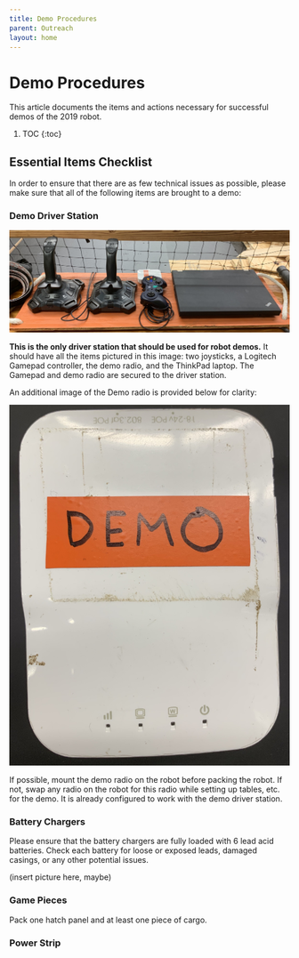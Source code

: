 ```yaml
---
title: Demo Procedures
parent: Outreach
layout: home
---
```


# Demo Procedures

This article documents the items and actions necessary for successful demos of the 2019 robot.

 1. TOC
{:toc}

## Essential Items Checklist

In order to ensure that there are as few technical issues as possible, please make sure that all of the following items are brought to a demo:

### Demo Driver Station

![](../res/demoDriverStation.jpeg)

**This is the only driver station that should be used for robot demos.** It should have all the items pictured in this image: two joysticks, a Logitech Gamepad controller, the demo radio, and the ThinkPad laptop. The Gamepad and demo radio are secured to the driver station.

An additional image of the Demo radio is provided below for clarity:

![](../res/demoRadio.jpeg)

If possible, mount the demo radio on the robot before packing the robot. If not, swap any radio on the robot for this radio while setting up tables, etc. for the demo. It is already configured to work with the demo driver station.

### Battery Chargers

Please ensure that the battery chargers are fully loaded with 6 lead acid batteries. Check each battery for loose or exposed leads, damaged casings, or any other potential issues.

(insert picture here, maybe)

### Game Pieces

Pack one hatch panel and at least one piece of cargo.

### Power Strip

